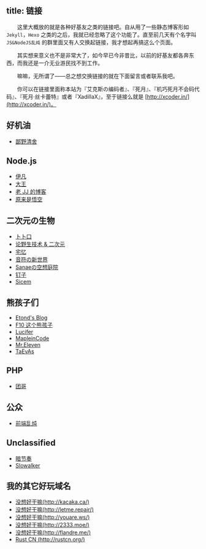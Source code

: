 title: 链接
---

　　这里大概放的就是各种好基友之类的链接吧。自从用了一些静态博客形如 `Jekyll`，`Hexo` 之类的之后，我就已经忽略了这个功能了。直至前几天有个名字叫 `JS&NodeJS乱炖` 的群里面又有人交换起链接，我才想起再搞这么个页面。

　　其实想来意义也不是非常大了，如今早已今非昔比，以前的好基友都各奔东西，而我还是一介无业游民找不到工作。

　　嘛嘛，无所谓了——总之想交换链接的就在下面留言或者联系我吧。

　　你可以在链接里面称本站为『艾克斯の编码者』、『死月』、『机巧死月不会码代码』、『死月·丝卡蕾特』或者『XadillaX』，至于链接么就是 [http://xcoder.in/](http://xcoder.in/)。

## 好机油

+ [鄙野清舍](http://xgley.cc/)

## Node.js

+ [伊凡](http://77.yt/)
+ [大王](http://huangj.in/)
+ [老 JJ 的博客](http://bg.biedalian.com/)
+ [原来是悟空](http://www.robanlee.com)

## 二次元の生物

+ [卜卜口](http://i.mouto.org/#me)
+ [论野生技术 & 二次元](http://yooooo.us/)
+ [宅忆](http://ewe.moe/)
+ [音符の新世界](http://freedom.moe/)
+ [Sanaeの空想庭院](http://blog.kochiya.me/)
+ [钉子](http://im.dimpurr.com/)
+ [Sicem](http://www.sicemcolle.com/)

## 熊孩子们

+ [Etond's Blog](http://monkeyde17.github.io/)
+ [F10 这个熊孩子](http://f10.moe/)
+ [Lucifer](http://ikaros.club/)
+ [MapleinCode](http://mapleincode.com/)
+ [Mr.Eleven](http://eleven.name/)
+ [TaEvAs](http://taevas.xyz/)

## PHP

+ [团哥](http://crazyphper.com/)

## 公众

+ [前端乱炖](http://html-js.com/)

## Unclassified

+ [暗节奏](http://darkrhythm.net/)
+ [Slowalker](http://slowalker.gitcafe.com/)

## 我的其它好玩域名

+ [没想好干嘛(http://kacaka.ca/)](http://kacaka.ca/)
+ [没想好干嘛(http://letme.repair/)](http://letme.repair/)
+ [没想好干嘛(http://youare.ws/)](http://youare.ws/)
+ [没想好干嘛(http://2333.moe/)](http://2333.moe/)
+ [没想好干嘛(http://flandre.me/)](http://flandre.me/)
+ [Rust CN (http://rustcn.org/)](http://rustcn.org/)

